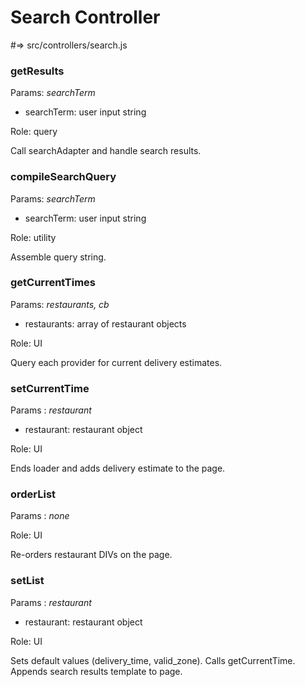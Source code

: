 # Search Controller
\#=> src/controllers/search.js

### getResults
Params: <i>searchTerm</i>
* searchTerm: user input string

Role: query

Call searchAdapter and handle search results.

### compileSearchQuery
Params: <i>searchTerm</i>
* searchTerm: user input string

Role: utility

Assemble query string.

### getCurrentTimes
Params: <i>restaurants, cb</i>
* restaurants: array of restaurant objects

Role: UI

Query each provider for current delivery estimates.

### setCurrentTime
Params : <i>restaurant</i>
* restaurant: restaurant object

Role: UI

Ends loader and adds delivery estimate to the page.

### orderList
Params : <i>none</i>

Role: UI

Re-orders restaurant DIVs on the page.

### setList
Params : <i>restaurant</i>
* restaurant: restaurant object

Role: UI

Sets default values (delivery_time, valid_zone). Calls getCurrentTime. Appends search results template to page.
